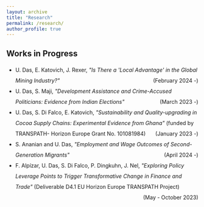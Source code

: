 ```yaml
---
layout: archive
title: "Research"
permalink: /research/
author_profile: true
---
```


## Works in Progress

<ul style="line-height: 2.0;">
  <li>
    U. Das, E. Katovich, J. Rexer, 
    <em>"Is There a 'Local Advantage' in the Global Mining Industry?"</em>
    <span style="float: right;">(February 2024 -)</span>
  </li>

  <li>
    U. Das, S. Maji, 
    <em>"Development Assistance and Crime-Accused Politicians: Evidence from Indian Elections"</em>
    <span style="float: right;">(March 2023 -)</span>
  </li>

  <li>
    U. Das, S. Di Falco, E. Katovich, 
    <em>"Sustainability and Quality-upgrading in Cocoa Supply Chains: Experimental Evidence from Ghana"</em> 
    (funded by TRANSPATH- Horizon Europe Grant No. 101081984)
    <span style="float: right;">(January 2023 -)</span>
  </li>

  <li>
    S. Ananian and U. Das, 
    <em>"Employment and Wage Outcomes of Second-Generation Migrants"</em>
    <span style="float: right;">(April 2024 -)</span>
  </li>

  <!-- Uncomment the entry below if you want to include it -->
  <!--
  <li>
    U. Das, 
    <em>"Impact of CCTs on Female Education and Labour Market Outcomes: Evidence from Kanyashree Prakalpa of West Bengal, India"</em>
    <span style="float: right;">(October 2023 -)</span>
  </li>
  -->

  <li>
    F. Alpízar, U. Das, S. Di Falco, P. Dingkuhn, J. Nel, 
    <em>"Exploring Policy Leverage Points to Trigger Transformative Change in Finance and Trade"</em> 
    (Deliverable D4.1 EU Horizon Europe TRANSPATH Project)
    <span style="float: right;">(May - October 2023)</span>
  </li>
</ul>
